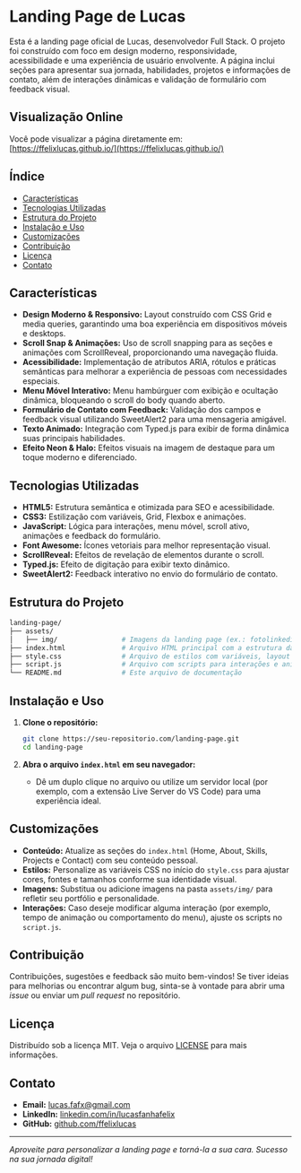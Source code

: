 # Landing Page de Lucas

Esta é a landing page oficial de Lucas, desenvolvedor Full Stack. O projeto foi construído com foco em design moderno, responsividade, acessibilidade e uma experiência de usuário envolvente. A página inclui seções para apresentar sua jornada, habilidades, projetos e informações de contato, além de interações dinâmicas e validação de formulário com feedback visual.

## Visualização Online

Você pode visualizar a página diretamente em: [https://ffelixlucas.github.io/](https://ffelixlucas.github.io/)
## Índice

- [Características](#características)
- [Tecnologias Utilizadas](#tecnologias-utilizadas)
- [Estrutura do Projeto](#estrutura-do-projeto)
- [Instalação e Uso](#instalação-e-uso)
- [Customizações](#customizações)
- [Contribuição](#contribuição)
- [Licença](#licença)
- [Contato](#contato)

## Características

- **Design Moderno & Responsivo:** Layout construído com CSS Grid e media queries, garantindo uma boa experiência em dispositivos móveis e desktops.
- **Scroll Snap & Animações:** Uso de scroll snapping para as seções e animações com ScrollReveal, proporcionando uma navegação fluida.
- **Acessibilidade:** Implementação de atributos ARIA, rótulos e práticas semânticas para melhorar a experiência de pessoas com necessidades especiais.
- **Menu Móvel Interativo:** Menu hambúrguer com exibição e ocultação dinâmica, bloqueando o scroll do body quando aberto.
- **Formulário de Contato com Feedback:** Validação dos campos e feedback visual utilizando SweetAlert2 para uma mensageria amigável.
- **Texto Animado:** Integração com Typed.js para exibir de forma dinâmica suas principais habilidades.
- **Efeito Neon & Halo:** Efeitos visuais na imagem de destaque para um toque moderno e diferenciado.

## Tecnologias Utilizadas

- **HTML5:** Estrutura semântica e otimizada para SEO e acessibilidade.
- **CSS3:** Estilização com variáveis, Grid, Flexbox e animações.
- **JavaScript:** Lógica para interações, menu móvel, scroll ativo, animações e feedback do formulário.
- **Font Awesome:** Ícones vetoriais para melhor representação visual.
- **ScrollReveal:** Efeitos de revelação de elementos durante o scroll.
- **Typed.js:** Efeito de digitação para exibir texto dinâmico.
- **SweetAlert2:** Feedback interativo no envio do formulário de contato.

## Estrutura do Projeto

```bash
landing-page/
├── assets/
│   ├── img/                # Imagens da landing page (ex.: fotolinkedin.jpg, pixelart.png, favicon.ico, etc.)
├── index.html              # Arquivo HTML principal com a estrutura da página
├── style.css               # Arquivo de estilos com variáveis, layout e responsividade
├── script.js               # Arquivo com scripts para interações e animações
└── README.md               # Este arquivo de documentação
```

## Instalação e Uso

1. **Clone o repositório:**

   ```bash
   git clone https://seu-repositorio.com/landing-page.git
   cd landing-page
   ```

2. **Abra o arquivo `index.html` em seu navegador:**

   - Dê um duplo clique no arquivo ou utilize um servidor local (por exemplo, com a extensão Live Server do VS Code) para uma experiência ideal.

## Customizações

- **Conteúdo:** Atualize as seções do `index.html` (Home, About, Skills, Projects e Contact) com seu conteúdo pessoal.
- **Estilos:** Personalize as variáveis CSS no início do `style.css` para ajustar cores, fontes e tamanhos conforme sua identidade visual.
- **Imagens:** Substitua ou adicione imagens na pasta `assets/img/` para refletir seu portfólio e personalidade.
- **Interações:** Caso deseje modificar alguma interação (por exemplo, tempo de animação ou comportamento do menu), ajuste os scripts no `script.js`.

## Contribuição

Contribuições, sugestões e feedback são muito bem-vindos! Se tiver ideias para melhorias ou encontrar algum bug, sinta-se à vontade para abrir uma _issue_ ou enviar um _pull request_ no repositório.

## Licença

Distribuído sob a licença MIT. Veja o arquivo [LICENSE](LICENSE) para mais informações.

## Contato

- **Email:** [lucas.fafx@gmail.com](mailto:lucas.fafx@gmail.com)
- **LinkedIn:** [linkedin.com/in/lucasfanhafelix](https://linkedin.com/in/lucasfanhafelix)
- **GitHub:** [github.com/ffelixlucas](https://github.com/ffelixlucas)

---

*Aproveite para personalizar a landing page e torná-la a sua cara. Sucesso na sua jornada digital!*
